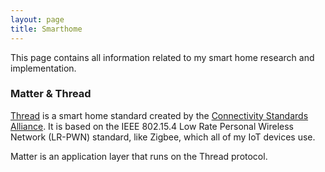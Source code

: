 ```yaml
---
layout: page
title: Smarthome 
---
```


This page contains all information related to my smart home research and implementation. 

### Matter & Thread 

[Thread](https://www.threadgroup.org/What-is-Thread/Thread-Benefits) is a smart home standard created by the [Connectivity Standards Alliance](https://csa-iot.org). It is based on the IEEE 802.15.4 Low Rate Personal Wireless Network (LR-PWN) standard, like Zigbee, which all of my IoT devices use.

Matter is an application layer that runs on the Thread protocol. 